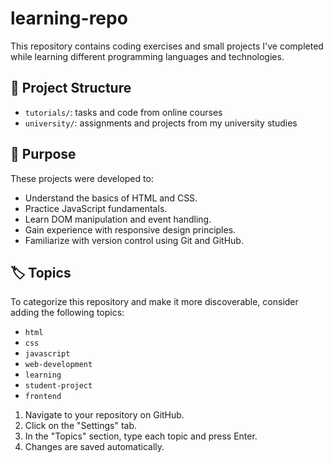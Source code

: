 # learning-repo

This repository contains coding exercises and small projects I've completed while learning different programming languages and technologies.

## 📁 Project Structure


- `tutorials/`: tasks and code from online courses
- `university/`: assignments and projects from my university studies

## 🎯 Purpose

These projects were developed to:

- Understand the basics of HTML and CSS.
- Practice JavaScript fundamentals.
- Learn DOM manipulation and event handling.
- Gain experience with responsive design principles.
- Familiarize with version control using Git and GitHub.

## 🏷️ Topics

To categorize this repository and make it more discoverable, consider adding the following topics:

- `html`
- `css`
- `javascript`
- `web-development`
- `learning`
- `student-project`
- `frontend`

1. Navigate to your repository on GitHub.
2. Click on the "Settings" tab.
3. In the "Topics" section, type each topic and press Enter.
4. Changes are saved automatically.
